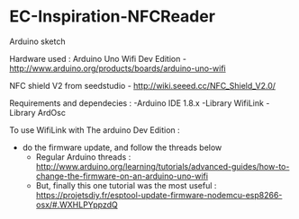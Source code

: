 # EC-Inspiration-NFCReader
Arduino sketch

Hardware used : 
Arduino Uno Wifi Dev Edition - http://www.arduino.org/products/boards/arduino-uno-wifi

NFC shield V2 from seedstudio - http://wiki.seeed.cc/NFC_Shield_V2.0/

Requirements and dependecies :
-Arduino IDE 1.8.x
-Library WifiLink
-Library ArdOsc

To use WifiLink with The arduino Dev Edition :
* do the firmware update, and follow the threads below
  * Regular Arduino threads : http://www.arduino.org/learning/tutorials/advanced-guides/how-to-change-the-firmware-on-an-arduino-uno-wifi
  * But, finally this one tutorial was the most useful : https://projetsdiy.fr/esptool-update-firmware-nodemcu-esp8266-osx/#.WXHLPYppzdQ
